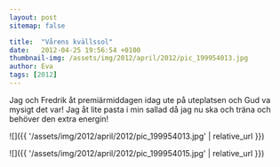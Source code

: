 ```yaml
---
layout: post
sitemap: false

title:  "Vårens kvällssol"
date:   2012-04-25 19:56:54 +0100
thumbnail-img: /assets/img/2012/april/2012/pic_199954013.jpg
author: Eva
tags: [2012]
---
```


Jag och Fredrik åt premiärmiddagen idag ute på uteplatsen och Gud va mysigt det var! Jag åt lite pasta i min sallad då jag nu ska och träna och behöver den extra energin!

![]({{ '/assets/img/2012/april/2012/pic_199954013.jpg'  | relative_url }})

![]({{ '/assets/img/2012/april/2012/pic_199954015.jpg'  | relative_url }})

